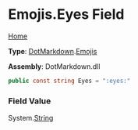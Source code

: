 # Emojis\.Eyes Field

[Home](../../../README.md)

**Type**: [DotMarkdown](../../README.md)\.[Emojis](../README.md)

**Assembly**: DotMarkdown\.dll

```csharp
public const string Eyes = ":eyes:"
```

### Field Value

System\.[String](https://docs.microsoft.com/en-us/dotnet/api/system.string)